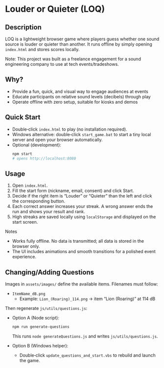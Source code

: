 # Louder or Quieter (LOQ)

## Description
LOQ is a lightweight browser game where players guess whether one sound source is louder or quieter than another. It runs offline by simply opening `index.html` and stores scores locally.

Note: This project was built as a freelance engagement for a sound engineering company to use at tech events/tradeshows.

## Why?
- Provide a fun, quick, and visual way to engage audiences at events
- Educate participants on relative sound levels (decibels) through play
- Operate offline with zero setup, suitable for kiosks and demos

## Quick Start
- Double‑click `index.html` to play (no installation required).
- Windows alternative: double‑click `start_game.bat` to start a tiny local server and open your browser automatically.
- Optional (development):
  ```bash
  npm start
  # opens http://localhost:8080
  ```

## Usage
1. Open `index.html`.
2. Fill the start form (nickname, email, consent) and click Start.
3. Decide if the right item is “Louder” or “Quieter” than the left and click the corresponding button.
4. Each correct answer increases your streak. A wrong answer ends the run and shows your result and rank.
5. High streaks are saved locally using `localStorage` and displayed on the start screen.

Notes
- Works fully offline. No data is transmitted; all data is stored in the browser only.
- The UI includes animations and smooth transitions for a polished event experience.

## Changing/Adding Questions
Images in `assets/images/` define the available items. Filenames must follow:
- `ItemName_dB.png`
  - Example: `Lion_(Roaring)_114.png` → item “Lion (Roaring)” at 114 dB

Then regenerate `js/utils/questions.js`:
- Option A (Node script):
  ```bash
  npm run generate-questions
  ```
  This runs `node generateQuestions.js` and writes `js/utils/questions.js`.

- Option B (Windows helper):
  - Double‑click `update_questions_and_start.vbs` to rebuild and launch the game.



